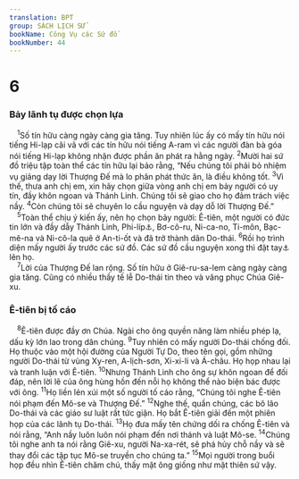```yaml
---
translation: BPT
group: SÁCH LỊCH SỬ
bookName: Công Vụ các Sứ đồ 
bookNumber: 44
---
```


<div class="title"><h1>6</h1><h3>Bảy lãnh tụ được chọn lựa</h3></div>
<span class="verse cong_6_1"> <sup>1</sup>Số tín hữu càng ngày càng gia tăng. Tuy nhiên lúc ấy có mấy tín hữu nói tiếng Hi-lạp cãi vã với các tín hữu nói tiếng A-ram vì các người đàn bà góa nói tiếng Hi-lạp không nhận được phần ăn phát ra hằng ngày.</span>
<span class="verse cong_6_2"><sup>2</sup>Mười hai sứ đồ triệu tập toàn thể các tín hữu lại bảo rằng, “Nếu chúng tôi phải bỏ nhiệm vụ giảng dạy lời Thượng Đế mà lo phân phát thức ăn, là điều không tốt.</span>
<span class="verse cong_6_3"><sup>3</sup>Vì thế, thưa anh chị em, xin hãy chọn giữa vòng anh chị em bảy người có uy tín, đầy khôn ngoan và Thánh Linh. Chúng tôi sẽ giao cho họ đảm trách việc nầy.</span>
<span class="verse cong_6_4"><sup>4</sup>Còn chúng tôi sẽ chuyên lo cầu nguyện và dạy dỗ lời Thượng Đế.”<br/></span>
<span class="verse cong_6_5"> <sup>5</sup>Toàn thể chịu ý kiến ấy, nên họ chọn bảy người: Ê-tiên, một người có đức tin lớn và đầy dẫy Thánh Linh, Phi-líp<a data-toggle="tooltip" data-placement="bottom" title="Không phải sứ đồ tên Phi-líp.">⚓</a>, Bơ-cô-ru, Ni-ca-no, Ti-môn, Bạc-mê-na và Ni-cô-la quê ở An-ti-ốt và đã trở thành dân Do-thái.</span>
<span class="verse cong_6_6"><sup>6</sup>Rồi họ trình diện mấy người ấy trước các sứ đồ. Các sứ đồ cầu nguyện xong thì đặt tay<a data-toggle="tooltip" data-placement="bottom" title="Sự đặt tay có nghĩa là cầu xin cho họ quyền năng để thực hiện một công tác đặc biệt.">⚓</a> lên họ.<br/></span>
<span class="verse cong_6_7"> <sup>7</sup>Lời của Thượng Đế lan rộng. Số tín hữu ở Giê-ru-sa-lem càng ngày càng gia tăng. Cũng có nhiều thầy tế lễ Do-thái tin theo và vâng phục Chúa Giê-xu.<br/></span>
<div class="title"><h3>Ê-tiên bị tố cáo</h3></div>
<span class="verse cong_6_8"> <sup>8</sup>Ê-tiên được đầy ơn Chúa. Ngài cho ông quyền năng làm nhiều phép lạ, dấu kỳ lớn lao trong dân chúng.</span>
<span class="verse cong_6_9"><sup>9</sup>Tuy nhiên có mấy người Do-thái chống đối. Họ thuộc vào một hội đường của Người Tự Do, theo tên gọi, gồm những người Do-thái từ vùng Xy-ren, A-lịch-sơn, Xi-xi-li và Á-châu. Họ họp nhau lại và tranh luận với Ê-tiên.</span>
<span class="verse cong_6_10"><sup>10</sup>Nhưng Thánh Linh cho ông sự khôn ngoan để đối đáp, nên lời lẽ của ông hùng hồn đến nỗi họ không thể nào biện bác được với ông.</span>
<span class="verse cong_6_11"><sup>11</sup>Họ liền lén xúi một số người tố cáo rằng, “Chúng tôi nghe Ê-tiên nói phạm đến Mô-se và Thượng Đế.”</span>
<span class="verse cong_6_12"><sup>12</sup>Nghe thế, quần chúng, các bô lão Do-thái và các giáo sư luật rất tức giận. Họ bắt Ê-tiên giải đến một phiên họp của các lãnh tụ Do-thái.</span>
<span class="verse cong_6_13"><sup>13</sup>Họ đưa mấy tên chứng dối ra chống Ê-tiên và nói rằng, “Anh nầy luôn luôn nói phạm đến nơi thánh và luật Mô-se.</span>
<span class="verse cong_6_14"><sup>14</sup>Chúng tôi nghe anh ta nói rằng Giê-xu, người Na-xa-rét, sẽ phá hủy chỗ nầy và sẽ thay đổi các tập tục Mô-se truyền cho chúng ta.”</span>
<span class="verse cong_6_15"><sup>15</sup>Mọi người trong buổi họp đều nhìn Ê-tiên chăm chú, thấy mặt ông giống như mặt thiên sứ vậy.<br/></span>
